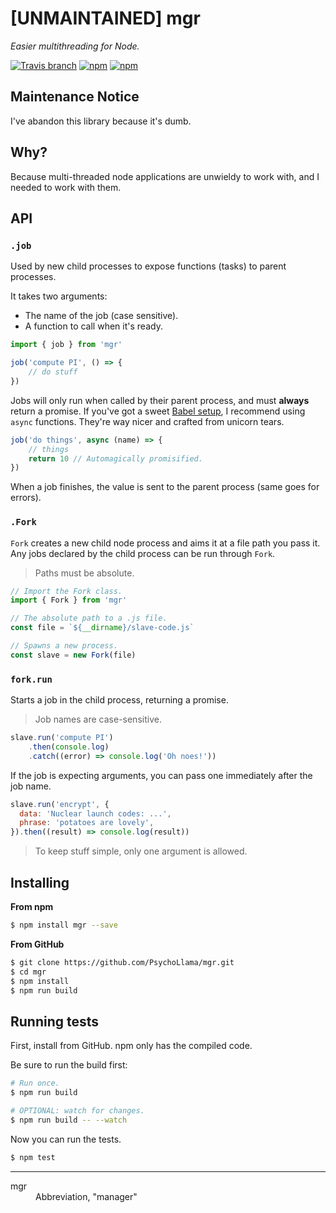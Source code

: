 # [UNMAINTAINED] mgr
*Easier multithreading for Node.*

[![Travis branch](https://img.shields.io/travis/PsychoLlama/mgr/master.svg?style=flat-square)](https://travis-ci.org/PsychoLlama/mgr)
[![npm](https://img.shields.io/npm/dt/mgr.svg?style=flat-square)](https://www.npmjs.com/package/mgr)
[![npm](https://img.shields.io/npm/l/mgr.svg?style=flat-square)](https://github.com/PsychoLlama/mgr/blob/master/LICENSE)

## Maintenance Notice
I've abandon this library because it's dumb.

## Why?
Because multi-threaded node applications are unwieldy to work with, and I needed to work with them.

## API
### `.job`
Used by new child processes to expose functions (tasks) to parent processes.

It takes two arguments:
 - The name of the job (case sensitive).
 - A function to call when it's ready.

```javascript
import { job } from 'mgr'

job('compute PI', () => {
	// do stuff
})
```

Jobs will only run when called by their parent process, and must **always** return a promise. If you've got a sweet [Babel setup](https://babeljs.io/docs/plugins/transform-async-to-generator/), I recommend using `async` functions. They're way nicer and crafted from unicorn tears.

```javascript
job('do things', async (name) => {
	// things
	return 10 // Automagically promisified.
})
```

When a job finishes, the value is sent to the parent process (same goes for errors).

### `.Fork`
`Fork` creates a new child node process and aims it at a file path you pass it. Any jobs declared by the child process can be run through `Fork`.

> Paths must be absolute.

```javascript
// Import the Fork class.
import { Fork } from 'mgr'

// The absolute path to a .js file.
const file = `${__dirname}/slave-code.js`

// Spawns a new process.
const slave = new Fork(file)
```

### `fork.run`
Starts a job in the child process, returning a promise.

> Job names are case-sensitive.

```javascript
slave.run('compute PI')
	.then(console.log)
	.catch((error) => console.log('Oh noes!'))
```

If the job is expecting arguments, you can pass one immediately after the job name.

```javascript
slave.run('encrypt', {
  data: 'Nuclear launch codes: ...',
  phrase: 'potatoes are lovely',
}).then((result) => console.log(result))
```

> To keep stuff simple, only one argument is allowed.

## Installing

**From npm**
```sh
$ npm install mgr --save
```

**From GitHub**
```sh
$ git clone https://github.com/PsychoLlama/mgr.git
$ cd mgr
$ npm install
$ npm run build
```

## Running tests

First, install from GitHub. npm only has the compiled code.

Be sure to run the build first:
```sh
# Run once.
$ npm run build

# OPTIONAL: watch for changes.
$ npm run build -- --watch
```

Now you can run the tests.
```sh
$ npm test
```

-----
<dl>
	<dt>mgr</dt>
	<dd>Abbreviation, "manager"</dd>
</dl>
